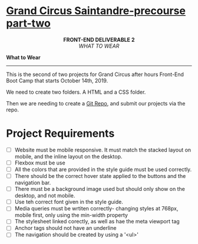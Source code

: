 # **[Grand Circus Saintandre-precourse part-two](https://lms.grandcircus.co/mod/resource/view.php?id=2653)**

<p align="center">
<b>FRONT-END DELIVERABLE 2
</b><br>
<em>WHAT TO WEAR</em>
</p>

**What to Wear**
____________________________

This is the second of two projects for Grand Circus after hours Front-End Boot Camp that starts October 14th, 2019. 

We need to create two folders. 
A HTML and a CSS folder. 

Then we are needing to create a [Git Repo](https://github.com/Ramona-Saintandre), and submit our projects via the repo. 

# Project Requirements

* [ ] Website must be mobile responsive. It must match the stacked layout on mobile, and the inline layout on the desktop.   
* [ ] Flexbox must be use  
* [ ] All the colors that are provided in the style guide must be used correctly.  
* [ ] There should be the correct hover state applied to the buttons and the navigation bar.  
* [ ] There must be a background image used but should only show on the desktop, and not mobile.  
* [ ] Use teh correct font given in the style guide.  
* [ ] Media queries must be wrtiten correctly- changing styles at 768px, mobile first, only using the min-width property
* [ ] The stylesheet linked corectly, as well as hae the meta viewport tag
* [ ] Anchor tags should not have an underline 
* [ ] The navigation should be created by using a '\<ul>'